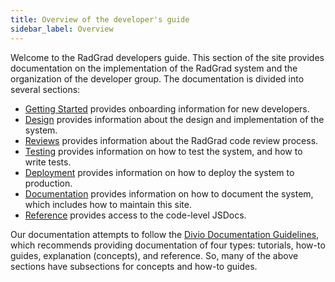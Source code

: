 ```yaml
---
title: Overview of the developer's guide
sidebar_label: Overview
---
```


Welcome to the RadGrad developers guide. This section of the site provides documentation on the implementation of the RadGrad system and the organization of the developer group.  The documentation is divided into several sections:

  * [Getting Started](/docs/developers/getting-started/overview) provides onboarding information for new developers.
  * [Design](/docs/developers/design/overview) provides information about the design and implementation of the system.
  * [Reviews](/docs/developers/reviews/overview) provides information about the RadGrad code review process.  
  * [Testing](/docs/developers/testing/overview) provides information on how to test the system, and how to write tests.
  * [Deployment](/docs/developers/deployment/overview) provides information on how to deploy the system to production.
  * [Documentation](/docs/developers/documentation/overview) provides information on how to document the system, which includes how to maintain this site.
  * [Reference](/docs/developers/reference/overview) provides access to the code-level JSDocs.

Our documentation attempts to follow the [Divio Documentation Guidelines](https://documentation.divio.com/structure/), which recommends providing documentation of four types: tutorials, how-to guides, explanation (concepts), and reference.  So, many of the above sections have subsections for concepts and how-to guides.
